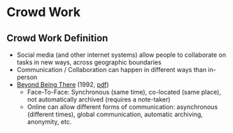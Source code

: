 # Crowd Work

## Crowd Work Definition
- Social media (and other internet systems) allow people to collaborate on tasks in new ways, across geographic boundaries
- Communication / Collaboration can happen in different ways than in-person
- [Beyond Being There](https://dl.acm.org/doi/10.1145/142750.142769) (1992, [pdf](https://dl.acm.org/doi/pdf/10.1145/142750.142769?casa_token=vV5lhZYHWcIAAAAA:v2maDBVdb5VgQC1Kyt_Jym0bJ3v1wHtfj2prTdMRiEO--OCV5iKRdqLsxNWYHJLHFcXB8sTt6O0))
  - Face-To-Face: Synchronous (same time), co-located (same place), not automatically archived (requires a note-taker)
  - Online can allow different forms of communication: asynchronous (different times), global communication, automatic archiving, anonymity, etc.
